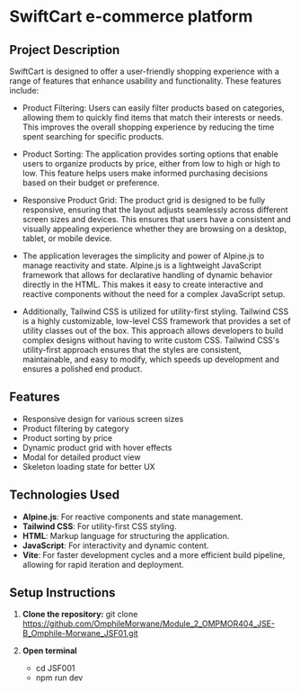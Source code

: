 # SwiftCart e-commerce platform

## Project Description

SwiftCart is designed to offer a user-friendly shopping experience with a range of features that enhance usability and functionality. These features include:

- Product Filtering: Users can easily filter products based on categories, allowing them to quickly find items that match their interests or needs. This improves the overall shopping experience by reducing the time spent searching for specific products.

- Product Sorting: The application provides sorting options that enable users to organize products by price, either from low to high or high to low. This feature helps users make informed purchasing decisions based on their budget or preference.

- Responsive Product Grid: The product grid is designed to be fully responsive, ensuring that the layout adjusts seamlessly across different screen sizes and devices. This ensures that users have a consistent and visually appealing experience whether they are browsing on a desktop, tablet, or mobile device.

- The application leverages the simplicity and power of Alpine.js to manage reactivity and state. Alpine.js is a lightweight JavaScript framework that allows for declarative handling of dynamic behavior directly in the HTML. This makes it easy to create interactive and reactive components without the need for a complex JavaScript setup.

- Additionally, Tailwind CSS is utilized for utility-first styling. Tailwind CSS is a highly customizable, low-level CSS framework that provides a set of utility classes out of the box. This approach allows developers to build complex designs without having to write custom CSS. Tailwind CSS's utility-first approach ensures that the styles are consistent, maintainable, and easy to modify, which speeds up development and ensures a polished end product.

## Features

- Responsive design for various screen sizes
- Product filtering by category
- Product sorting by price
- Dynamic product grid with hover effects
- Modal for detailed product view
- Skeleton loading state for better UX

## Technologies Used

- **Alpine.js**: For reactive components and state management.
- **Tailwind CSS**: For utility-first CSS styling.
- **HTML**: Markup language for structuring the application.
- **JavaScript**: For interactivity and dynamic content.
- **Vite**: For faster development cycles and a more efficient build pipeline, allowing for rapid iteration and deployment.


## Setup Instructions

1. **Clone the repository:**
   git clone https://github.com/OmphileMorwane/Module_2_OMPMOR404_JSE-B_Omphile-Morwane_JSF01.git

2. **Open terminal**   
   - cd JSF001
   - npm run dev